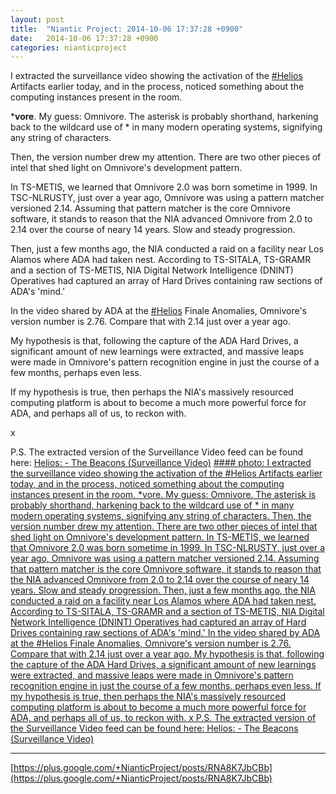 ```yaml
---
layout: post
title:  "Niantic Project: 2014-10-06 17:37:28 +0900"
date:   2014-10-06 17:37:28 +0900
categories: nianticproject
---
```

I extracted the surveillance video showing the activation of the  [#Helios](https://plus.google.com/s/%23Helios "")  Artifacts earlier today, and in the process, noticed something about the computing instances present in the room.

***vore**. My guess: Omnivore. The asterisk is probably shorthand, harkening back to the wildcard use of * in many modern operating systems, signifying any string of characters.

Then, the version number drew my attention. There are two other pieces of intel that shed light on Omnivore's development pattern.

In TS-METIS, we learned that Omnivore 2.0 was born sometime in 1999. In TSC-NLRUSTY, just over a year ago, Omnivore was using a pattern matcher versioned 2.14. Assuming that pattern matcher is the core Omnivore software, it stands to reason that the NIA advanced Omnivore from 2.0 to 2.14 over the course of neary 14 years. Slow and steady progression.

Then, just a few months ago, the NIA conducted a raid on a facility near Los Alamos where ADA had taken nest. According to TS-SITALA, TS-GRAMR and a section of TS-METIS, NIA Digital Network Intelligence (DNINT) Operatives had captured an array of Hard Drives containing raw sections of ADA's 'mind.'

In the video shared by ADA at the  [#Helios](https://plus.google.com/s/%23Helios "")  Finale Anomalies, Omnivore's version number is 2.76. Compare that with 2.14 just over a year ago.

My hypothesis is that, following the capture of the ADA Hard Drives, a significant amount of new learnings were extracted, and massive leaps were made in Omnivore's pattern recognition engine in just the course of a few months, perhaps even less.

If my hypothesis is true, then perhaps the NIA's massively resourced computing platform is about to become a much more powerful force for ADA, and perhaps all of us, to reckon with.

x

P.S. The extracted version of the Surveillance Video feed can be found here: [Helios: - The Beacons (Surveillance Video)](https://www.youtube.com/watch?v=pgJOVMAoVCA&amp;list=PLDEUWItbkQ5_mkMO56STfp_JDzDiPrPUM&amp;index=24 "")
[#### photo: I extracted the surveillance video showing the activation of the #Helios Artifacts earlier today, and in the process, noticed something about the computing instances present in the room.
*vore. My guess: Omnivore. The asterisk is probably shorthand, harkening back to the wildcard use of * in many modern operating systems, signifying any string of characters.
Then, the version number drew my attention. There are two other pieces of intel that shed light on Omnivore's development pattern.
In TS-METIS, we learned that Omnivore 2.0 was born sometime in 1999. In TSC-NLRUSTY, just over a year ago, Omnivore was using a pattern matcher versioned 2.14. Assuming that pattern matcher is the core Omnivore software, it stands to reason that the NIA advanced Omnivore from 2.0 to 2.14 over the course of neary 14 years. Slow and steady progression.
Then, just a few months ago, the NIA conducted a raid on a facility near Los Alamos where ADA had taken nest. According to TS-SITALA, TS-GRAMR and a section of TS-METIS, NIA Digital Network Intelligence (DNINT) Operatives had captured an array of Hard Drives containing raw sections of ADA's 'mind.'
In the video shared by ADA at the #Helios Finale Anomalies, Omnivore's version number is 2.76. Compare that with 2.14 just over a year ago.
My hypothesis is that, following the capture of the ADA Hard Drives, a significant amount of new learnings were extracted, and massive leaps were made in Omnivore's pattern recognition engine in just the course of a few months, perhaps even less.
If my hypothesis is true, then perhaps the NIA's massively resourced computing platform is about to become a much more powerful force for ADA, and perhaps all of us, to reckon with.
x
P.S. The extracted version of the Surveillance Video feed can be found here: Helios: - The Beacons (Surveillance Video)](https://lh3.googleusercontent.com/-fIV1EtAA6Ok/VDJUOt-y-DI/AAAAAAAAd3A/G47M-fbA878/w2000-h2000/Vore.png "")
- - -
[https://plus.google.com/+NianticProject/posts/RNA8K7JbCBb](https://plus.google.com/+NianticProject/posts/RNA8K7JbCBb)
